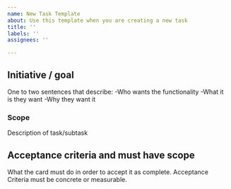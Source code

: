 ```yaml
---
name: New Task Template
about: Use this template when you are creating a new task
title: ''
labels: ''
assignees: ''

---
```


## Initiative / goal
One to two sentences that describe:
-Who wants the functionality
-What it is they want
-Why they want it

### Scope
Description of task/subtask

## Acceptance criteria and must have scope
What the card must do in order to accept it as complete. Acceptance Criteria must be concrete or measurable.
